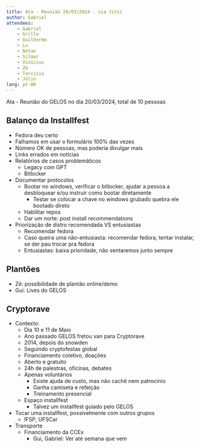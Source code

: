 ```yaml
---
title: Ata - Reunião 20/03/2024 - via Jitsi
author: Gabriel
attendees:
    - Gabriel
    - Grillo
    - Guilherme
    - Lu
    - Natan
    - Silmar
    - Vinícius
    - Zé
    - Tarcísio
    - Júlio
lang: pt-BR
---
```


Ata - Reunião do GELOS no dia 20/03/2024, total de 10 pessoas

## Balanço da Installfest

- Fedora deu certo
- Falhamos em usar o formulário 100% das vezes
- Número OK de pessoas, mas poderia divulgar mais
- Links errados em notícias
- Relatórios de casos problemáticos
    - Legacy com GPT
    - Bitlocker
- Documentar protocolos
    - Bootar no windows, verificar o bitlocker, ajudar a pessoa a desbloquear e/ou instruir como bootar diretamente
        - Testar se colocar a chave no windows grubado quebra ele bootado direto
    - Habilitar repos
    - Dar um norte: post install recommendations
- Priorização de distro recomendada VS entusiastas
    - Recomendar fedora
    - Caso queira uma não-entusiasta: recomendar fedora, tentar instalar, se der pau trocar pra fedora
    - Entusiastas: baixa prioridade, não sentaremos junto sempre

## Plantões

- Zé: possibilidade de plantão online/demo
- Gui: Lives do GELOS

## Cryptorave

- Contexto:
    - Dia 10 e 11 de Maio
    - Ano passado GELOS fretou van para Cryptorave
    - 2014, depois do snowden
    - Seguindo cryptofestas global
    - Financiamento coletivo, doações
    - Aberto e gratuito
    - 24h de palestras, oficinas, debates
    - Apenas voluntários
        - Existe ajuda de custo, mas não cachê nem patrocínio
        - Ganha camiseta e refeição
        - Treinamento presencial
    - Espaço installfest
        - Talvez um installfest guiado pelo GELOS
- Tocar uma installfest, possivelmente com outros grupos
    - IFSP, UFSCar
- Transporte
    - Financiamento da CCEx
        - Gui, Gabriel: Ver até semana que vem
